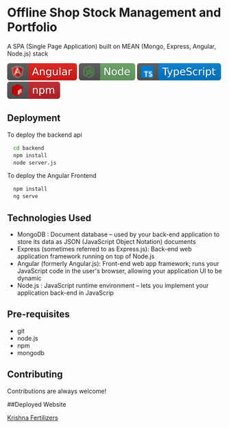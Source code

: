 
# Offline Shop Stock Management and Portfolio

A SPA (Single Page Application) built on MEAN (Mongo, Express, Angular, Node.js) stack


[![Angular](https://github.com/aleen42/badges/raw/master/src/angular.svg)]()
[![Node.js](https://github.com/aleen42/badges/raw/master/src/node.svg)]()
[![TypeScript](https://github.com/aleen42/badges/raw/master/src/typescript.svg)]()
[![npm](https://github.com/aleen42/badges/raw/master/src/npm.svg)]()
[![]()]()
[![]()]()


## Deployment

To deploy the backend api

```bash
  cd backend
  npm install
  node server.js
```
To deploy the Angular Frontend
```bash
  npm install
  ng serve
```
## Technologies Used
- MongoDB : Document database – used by your back-end application to store its data as JSON (JavaScript Object Notation) documents
- Express (sometimes referred to as Express.js): Back-end web application framework running on top of Node.js
- Angular (formerly Angular.js): Front-end web app framework; runs your JavaScript code in the user's browser, allowing your application UI to be dynamic
- Node.js : JavaScript runtime environment – lets you implement your application back-end in JavaScrip


## Pre-requisites

 - git
 - node.js
 - npm
 - mongodb 


## Contributing

Contributions are always welcome!

##Deployed Website

[Krishna Fertilizers](http://krishna-fertilizers-mean.s3-website-ap-northeast-1.amazonaws.com/)



